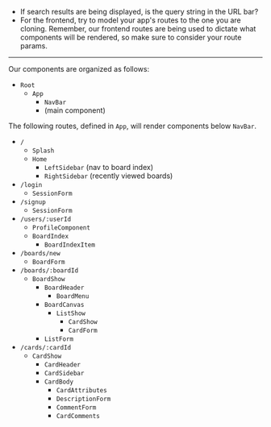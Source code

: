 * If search results are being displayed, is the query string in the URL bar?
* For the frontend, try to model your app's routes to the one you are cloning. Remember, our frontend routes are being used to dictate what components will be rendered, so make sure to consider your route params.

---

Our components are organized as follows:
* `Root`
  * `App`
    * `NavBar`
    * (main component)

The following routes, defined in `App`, will render components below `NavBar`.

* `/`
  * `Splash`
  * `Home`
    * `LeftSidebar` (nav to board index)
    * `RightSidebar` (recently viewed boards)
* `/login`
  * `SessionForm`
* `/signup`
  * `SessionForm`
* `/users/:userId`
  * `ProfileComponent`
  * `BoardIndex`
    * `BoardIndexItem`
* `/boards/new`
  * `BoardForm`
* `/boards/:boardId`
  * `BoardShow`
    * `BoardHeader`
      * `BoardMenu`
    * `BoardCanvas`
      * `ListShow`
        * `CardShow`
        * `CardForm`
    * `ListForm`
* `/cards/:cardId`
  * `CardShow`
    * `CardHeader`
    * `CardSidebar`
    * `CardBody`
      * `CardAttributes`
      * `DescriptionForm`
      * `CommentForm`
      * `CardComments`
